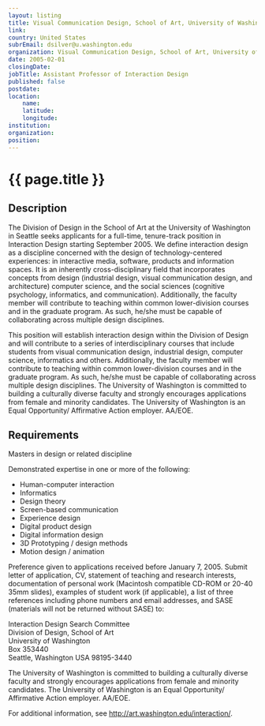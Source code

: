 ```yaml
---
layout: listing
title: Visual Communication Design, School of Art, University of Washington - Assistant Professor of Interaction Design
link:
country: United States
subrEmail: dsilver@u.washington.edu
organization: Visual Communication Design, School of Art, University of Washington 
date: 2005-02-01
closingDate: 
jobTitle: Assistant Professor of Interaction Design
published: false
postdate:
location:
    name: 
    latitude: 
    longitude: 
institution: 
organization: 
position: 
--- 
```



# {{ page.title }}

## Description



<p>The Division of Design in the School of Art at the University of Washington in Seattle seeks applicants for a full-time, tenure-track position in Interaction Design starting September 2005. We define interaction design as a discipline concerned with the design of technology-centered experiences: in interactive media, software, products and information spaces. It is an inherently cross-disciplinary field that incorporates concepts from design (industrial design, visual communication design, and architecture) computer science, and the social sciences (cognitive psychology, informatics, and communication). Additionally, the faculty member will contribute to teaching within common lower-division courses and in the graduate program. As such, he/she must be capable of collaborating across multiple design disciplines.</p>

<p>This position will establish interaction design within the Division of Design and will contribute to a series of interdisciplinary courses that include students from visual communication design, industrial design, computer science, informatics and others. Additionally, the faculty member will contribute to teaching within common lower-division courses and in the graduate program. As such, he/she must be capable of collaborating across multiple design disciplines. The University of Washington is committed to building a culturally diverse faculty and strongly encourages applications from female and minority candidates. The University of Washington is an Equal Opportunity/ Affirmative Action employer. AA/EOE.</p>

<h2>Requirements</h2>

<p>Masters in design or related discipline</p>
<p>Demonstrated expertise in one or more of the following:
<ul>
<li>Human-computer interaction</li>
<li>Informatics</li>
<li>Design theory</li>
<li>Screen-based communication</li>
<li>Experience design</li>
<li>Digital product design</li>
<li>Digital information design</li>
<li>3D Prototyping / design methods</li>
<li>Motion design / animation</li>
</ul>
</p>
<p>Preference given to applications received before January 7, 2005. Submit letter of application, CV, statement of teaching and research interests, documentation of personal work (Macintosh compatible CD-ROM or 20-40 35mm slides), examples of student work (if applicable), a list of three references including phone numbers and email addresses, and SASE (materials will not be returned without SASE) to:</p>

<p>Interaction Design Search Committee<br/>
Division of Design, School of Art<br/>
University of Washington<br/>
Box 353440<br/>
Seattle, Washington USA 98195-3440</p>

<p>The University of Washington is committed to building a culturally diverse faculty and strongly encourages applications from female and minority candidates. The University of Washington is an Equal Opportunity/ Affirmative Action employer. AA/EOE.</p>
<p>For additional information, see <a href="http://art.washington.edu/interaction/">http://art.washington.edu/interaction/</a>.</p>

